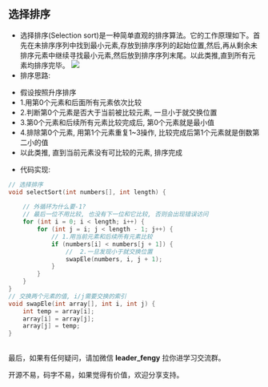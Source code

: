 ## 选择排序

- 选择排序(Selection sort)是一种简单直观的排序算法。它的工作原理如下。首先在未排序序列中找到最小元素,存放到排序序列的起始位置,然后,再从剩余未排序元素中继续寻找最小元素,然后放到排序序列末尾。以此类推,直到所有元素均排序完毕。
  ![](https://img-blog.csdnimg.cn/img_convert/fe7b9e4e887e90b496fa9351b91f569c.gif)
- 排序思路:

+ 假设按照升序排序
+ 1.用第0个元素和后面所有元素依次比较
+ 2.判断第0个元素是否大于当前被比较元素, 一旦小于就交换位置
+ 3.第0个元素和后续所有元素比较完成后, 第0个元素就是最小值
+ 4.排除第0个元素, 用第1个元素重复1~3操作, 比较完成后第1个元素就是倒数第二小的值
+ 以此类推, 直到当前元素没有可比较的元素, 排序完成

- 代码实现:

```c
// 选择排序
void selectSort(int numbers[], int length) {
    
    // 外循环为什么要-1?
    // 最后一位不用比较, 也没有下一位和它比较, 否则会出现错误访问
    for (int i = 0; i < length; i++) {
        for (int j = i; j < length - 1; j++) {
            // 1.用当前元素和后续所有元素比较
            if (numbers[i] < numbers[j + 1]) {
                //  2.一旦发现小于就交换位置
                swapEle(numbers, i, j + 1);
            }
        }
    }
}
// 交换两个元素的值, i/j需要交换的索引
void swapEle(int array[], int i, int j) {
    int temp = array[i];
    array[i] = array[j];
    array[j] = temp;
}

```

## 

最后，如果有任何疑问，请加微信 **leader_fengy** 拉你进学习交流群。

开源不易，码字不易，如果觉得有价值，欢迎分享支持。